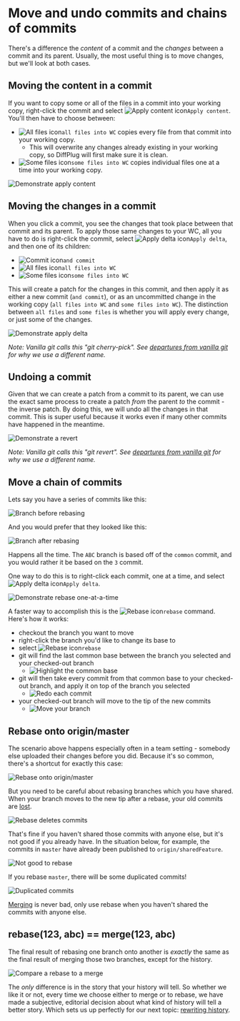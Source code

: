 # Move and undo commits and chains of commits

There's a difference the *content* of a commit and the *changes* between a commit and its parent.  Usually, the most useful thing is to move changes, but we'll look at both cases.

## Moving the content in a commit

If you want to copy some or all of the files in a commit into your working copy, right-click the commit and select ![Apply content icon](apply_file.png)`Apply content`.  You'll then have to choose between:

- ![All files icon](blank_folder.png)`all files into WC` copies every file from that commit into your working copy.
	+ This will overwrite any changes already existing in your working copy, so DiffPlug will first make sure it is clean.
- ![Some files icon](blank_file.png)`some files into WC` copies individual files one at a time into your working copy.

![Demonstrate apply content](TODO.png)

## Moving the changes in a commit

When you click a commit, you see the changes that took place between that commit and its parent.  To apply those same changes to your WC, all you have to do is right-click the commit, select ![Apply delta icon](apply_delta.png)`Apply delta`, and then one of its children:

- ![Commit icon](commit.png)`and commit`
- ![All files icon](blank_folder.png)`all files into WC`
- ![Some files icon](blank_file.png)`some files into WC`

This will create a patch for the changes in this commit, and then apply it as either a new commit (`and commit`), or as an uncommitted change in the working copy (`all files into WC` and `some files into WC`).  The distinction between `all files` and `some files` is whether you will apply every change, or just some of the changes.

![Demonstrate apply delta](TODO.png)

*Note: Vanilla git calls this "git cherry-pick".  See [departures from vanilla git](../../epilogue/departures/departures.md) for why we use a different name.*

## Undoing a commit

Given that we can create a patch from a commit to its parent, we can use the exact same process to create a patch *from* the parent *to* the commit - the inverse patch.  By doing this, we will undo all the changes in that commit.  This is super useful because it works even if many other commits have happened in the meantime.

![Demonstrate a revert](TODO.png)

*Note: Vanilla git calls this "git revert".  See [departures from vanilla git](../../epilogue/departures/departures.md) for why we use a different name.*

## Move a chain of commits

Lets say you have a series of commits like this:

![Branch before rebasing](TODO.png)

And you would prefer that they looked like this:

![Branch after rebasing](TODO.png)

Happens all the time.  The `ABC` branch is based off of the `common` commit, and you would rather it be based on the `3` commit.

One way to do this is to right-click each commit, one at a time, and select ![Apply delta icon](apply_delta.png)`Apply delta`.

![Demonstrate rebase one-at-a-time](TODO.png)

A faster way to accomplish this is the ![Rebase icon](rebase.png)`rebase` command.  Here's how it works:

- checkout the branch you want to move
- right-click the branch you'd like to change its base to
- select ![Rebase icon](rebase.png)`rebase`
- git will find the last common base between the branch you selected and your checked-out branch
	- ![Highlight the common base](TODO.png)
- git will then take every commit from that common base to your checked-out branch, and apply it on top of the branch you selected
	- ![Redo each commit](TODO.png)
- your checked-out branch will move to the tip of the new commits
	- ![Move your branch](TODO.png)

## Rebase onto origin/master

The scenario above happens especially often in a team setting - somebody else uploaded their changes before you did.  Because it's so common, there's a shortcut for exactly this case:

![Rebase onto origin/master](TODO.png)

But you need to be careful about rebasing branches which you have shared.  When your branch moves to the new tip after a rebase, your old commits are [lost](../../branches/reflog/reflog.md).

![Rebase deletes commits](TODO.png)

That's fine if you haven't shared those commits with anyone else, but it's not good if you already have.  In the situation below, for example, the commits in `master` have already been published to `origin/sharedFeature`.

![Not good to rebase](TODO.png)

If you rebase `master`, there will be some duplicated commits!

![Duplicated commits](TODO.png)

[Merging](../merge/merge.md) is never bad, only use rebase when you haven't shared the commits with anyone else.

## rebase(123, abc) == merge(123, abc)

The final result of rebasing one branch onto another is *exactly* the same as the final result of merging those two branches, except for the history.

![Compare a rebase to a merge](TODO.png)

The *only* difference is in the story that your history will tell.  So whether we like it or not, every time we choose either to merge or to rebase, we have made a subjective, editorial decision about what kind of history will tell a better story.  Which sets us up perfectly for our next topic: [rewriting history](../rewrite-history/rewrite-history.md).

